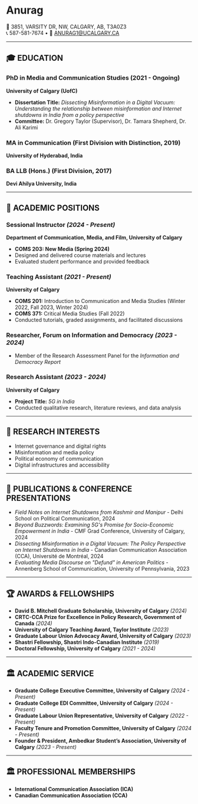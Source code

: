 # Anurag  

📍 3851, VARSITY DR, NW, CALGARY, AB, T3A0Z3  
📞 587-581-7674 • 📧 [ANURAG1@UCALGARY.CA](mailto:ANURAG1@UCALGARY.CA)  

---

## 🎓 EDUCATION  

### **PhD in Media and Communication Studies** (2021 - Ongoing)  
**University of Calgary (UofC)**  
- **Dissertation Title:** *Dissecting Misinformation in a Digital Vacuum: Understanding the relationship between misinformation and Internet shutdowns in India from a policy perspective*  
- **Committee:** Dr. Gregory Taylor (Supervisor), Dr. Tamara Shepherd, Dr. Ali Karimi  

### **MA in Communication** (First Division with Distinction, 2019)  
**University of Hyderabad, India**  

### **BA LLB (Hons.)** (First Division, 2017)  
**Devi Ahilya University, India**  

---

## 💼 ACADEMIC POSITIONS  

### **Sessional Instructor** *(2024 - Present)*  
**Department of Communication, Media, and Film, University of Calgary**  
- **COMS 203: New Media (Spring 2024)**  
- Designed and delivered course materials and lectures  
- Evaluated student performance and provided feedback  

### **Teaching Assistant** *(2021 - Present)*  
**University of Calgary**  
- **COMS 201:** Introduction to Communication and Media Studies (Winter 2022, Fall 2023, Winter 2024)  
- **COMS 371:** Critical Media Studies (Fall 2022)  
- Conducted tutorials, graded assignments, and facilitated discussions  

### **Researcher, Forum on Information and Democracy** *(2023 - 2024)*  
- Member of the Research Assessment Panel for the *Information and Democracy Report*  

### **Research Assistant** *(2023 - 2024)*  
**University of Calgary**  
- **Project Title:** *5G in India*  
- Conducted qualitative research, literature reviews, and data analysis  

---

## 🔬 RESEARCH INTERESTS  

- Internet governance and digital rights  
- Misinformation and media policy  
- Political economy of communication  
- Digital infrastructures and accessibility  

---

## 📝 PUBLICATIONS & CONFERENCE PRESENTATIONS  

- *Field Notes on Internet Shutdowns from Kashmir and Manipur* - Delhi School on Political Communication, 2024  
- *Beyond Buzzwords: Examining 5G's Promise for Socio-Economic Empowerment in India* - CMF Grad Conference, University of Calgary, 2024  
- *Dissecting Misinformation in a Digital Vacuum: The Policy Perspective on Internet Shutdowns in India* - Canadian Communication Association (CCA), Université de Montréal, 2024  
- *Evaluating Media Discourse on "Defund" in American Politics* - Annenberg School of Communication, University of Pennsylvania, 2023  

---

## 🏆 AWARDS & FELLOWSHIPS  

- **David B. Mitchell Graduate Scholarship, University of Calgary** *(2024)*  
- **CRTC-CCA Prize for Excellence in Policy Research, Government of Canada** *(2024)*  
- **University of Calgary Teaching Award, Taylor Institute** *(2023)*  
- **Graduate Labour Union Advocacy Award, University of Calgary** *(2023)*  
- **Shastri Fellowship, Shastri Indo-Canadian Institute** *(2019)*  
- **Doctoral Fellowship, University of Calgary** *(2021 - 2024)*  

---

## 🏛️ ACADEMIC SERVICE  

- **Graduate College Executive Committee, University of Calgary** *(2024 - Present)*  
- **Graduate College EDI Committee, University of Calgary** *(2024 - Present)*  
- **Graduate Labour Union Representative, University of Calgary** *(2022 - Present)*  
- **Faculty Tenure and Promotion Committee, University of Calgary** *(2024 - Present)*  
- **Founder & President, Ambedkar Student’s Association, University of Calgary** *(2023 - Present)*  

---

## 🏛️ PROFESSIONAL MEMBERSHIPS  

- **International Communication Association (ICA)**  
- **Canadian Communication Association (CCA)**  
